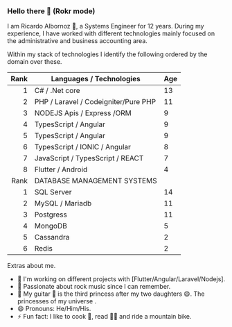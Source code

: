 ### Hello there 👋 (Rokr mode)

I am Ricardo Albornoz 💙, a Systems Engineer for 12 years. During my experience, I have worked with different technologies mainly focused on the administrative and business accounting area.

Within my stack of technologies I identify the following ordered by the domain over these.

| Rank | Languages / Technologies             | Age |
| ---: | ------------------------------------ | --- |
|    1 | C# / .Net core                       | 13  |
|    2 | PHP / Laravel / Codeigniter/Pure PHP | 11  |
|    3 | NODEJS Apis / Express /ORM           | 9   |
|    4 | TypesScript / Angular                | 9   |
|    5 | TypesScript / Angular                | 9   |
|    6 | TypesScript / IONIC / Angular        | 8   |
|    7 | JavaScript / TypesScript / REACT     | 7   |
|    8 | Flutter / Android                    | 4   |
| Rank | DATABASE MANAGEMENT SYSTEMS          |     |
|    1 | SQL Server                           | 14  |
|    2 | MySQL / Mariadb                      | 11  |
|    3 | Postgress                            | 11  |
|    4 | MongoDB                              | 5   |
|    5 | Cassandra                            | 2   |
|    6 | Redis                                | 2   |

Extras about me.

- 🔭 I'm working on different projects with [Flutter/Angular/Laravel/Nodejs].
- 🌱 Passionate about rock music since I can remember.
- 🎸 My guitar 🎸 is the third princess after my two daughters 😄. The princesses of my universe .
- 😄 Pronouns: He/Him/His.
- ⚡ Fun fact: I like to cook 🥘, read 🕺🏻 and ride a mountain bike.

<!--
**seniorit/aboutme** is a ✨ _particular_ ✨ repository because its `README.md` (this file) appears on your GitHub profile.

Here are some ideas to get you started:

- 🔭 I'm currently working on ...
- 👯 I'm looking to collaborate on ...
- 🤔 I'm looking for help with ...
- 💬 Ask me about ...
- 📫 How to reach me: ...
- 😄 Pronouns: ...
- ⚡ Fun fact: ...
-->
